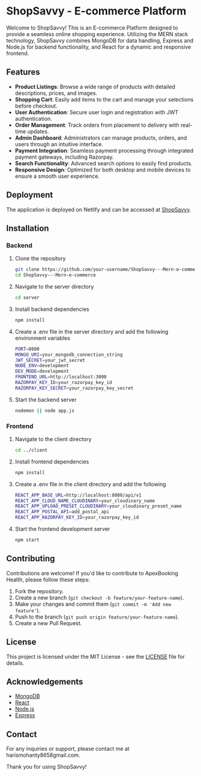 # ShopSavvy - E-commerce Platform

Welcome to ShopSavvy! This is an E-commerce Platform designed to provide a seamless online shopping experience. Utilizing the MERN stack technology, ShopSavvy combines MongoDB for data handling, Express and Node.js for backend functionality, and React for a dynamic and responsive frontend.

## Features

- **Product Listings**: Browse a wide range of products with detailed descriptions, prices, and images.
- **Shopping Cart**: Easily add items to the cart and manage your selections before checkout.
- **User Authentication**: Secure user login and registration with JWT authentication.
- **Order Management**: Track orders from placement to delivery with real-time updates.
- **Admin Dashboard**: Administrators can manage products, orders, and users through an intuitive interface.
- **Payment Integration**: Seamless payment processing through integrated payment gateways, including Razorpay.
- **Search Functionality**: Advanced search options to easily find products.
- **Responsive Design**: Optimized for both desktop and mobile devices to ensure a smooth user experience.

## Deployment

The application is deployed on Netlify and can be accessed at [ShopSavvy](https://#.com).

## Installation

### Backend

1. Clone the repository

   ```bash
   git clone https://github.com/your-username/ShopSavvy---Mern-e-commerce.git
   cd ShopSavvy---Mern-e-commerce
   
2. Navigate to the server directory
   ```bash
   cd server
   
3. Install backend dependencies
   ```bash
   npm install

4. Create a .env file in the server directory and add the following environment variables
   ```bash
   PORT=8080
   MONGO_URI=your_mongodb_connection_string
   JWT_SECRET=your_jwt_secret
   NODE_ENV=development
   DEV_MODE=development
   FRONTEND_URL=http://localhost:3000
   RAZORPAY_KEY_ID=your_razorpay_key_id
   RAZORPAY_KEY_SECRET=your_razorpay_key_secret

5. Start the backend server
   ```bash
   nodemon || node app.js

### Frontend

1. Navigate to the client directory

   ```bash
   cd ../client
2. Install frontend dependencies

   ```bash
   npm install

3. Create a .env file in the client directory and add the following

   ```bash
   REACT_APP_BASE_URL=http://localhost:8080/api/v1
   REACT_APP_CLOUD_NAME_CLOUDINARY=your_cloudinary_name
   REACT_APP_UPLOAD_PRESET_CLOUDINARY=your_cloudinary_preset_name
   REACT_APP_POSTAL_API=add_postal_api
   REACT_APP_RAZORPAY_KEY_ID=your_razorpay_key_id
   
4. Start the frontend development server

   ```bash
   npm start


## Contributing

Contributions are welcome! If you'd like to contribute to ApexBooking Health, please follow these steps:

1. Fork the repository.
2. Create a new branch (`git checkout -b feature/your-feature-name`).
3. Make your changes and commit them (`git commit -m 'Add new feature'`).
4. Push to the branch (`git push origin feature/your-feature-name`).
5. Create a new Pull Request.

## License

This project is licensed under the MIT License - see the [LICENSE](LICENSE) file for details.

## Acknowledgements

- [MongoDB](https://www.mongodb.com/)
- [React](https://reactjs.org/)
- [Node.js](https://nodejs.org/)
- [Express](https://expressjs.com/)

## Contact

For any inquiries or support, please contact me at harismohanty8658gmail.com.

Thank you for using ShopSavvy!
